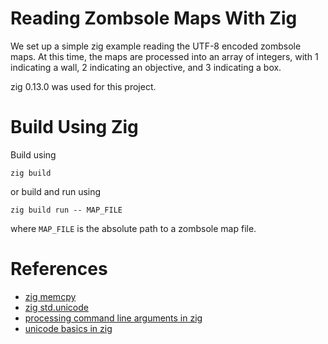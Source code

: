 # Reading Zombsole Maps With Zig

We set up a simple zig example reading the UTF-8 encoded zombsole maps.
At this time, the maps are processed into an array of integers, with 
1 indicating a wall, 2 indicating an objective, and 3 indicating a box. 

zig 0.13.0 was used for this project.


# Build Using Zig

Build using 
```
zig build
```

or build and run using 
```
zig build run -- MAP_FILE
```
where `MAP_FILE` is the absolute path to a zombsole map file.


# References

* [zig memcpy](https://ziglang.org/documentation/master/#memcpy)
* [zig std.unicode](https://ziglang.org/documentation/master/std/#std.unicode)
* [processing command line arguments in zig](https://renatoathaydes.github.io/zig-common-tasks/#get-command-line-args)
* [unicode basics in zig](https://zig.news/dude_the_builder/unicode-basics-in-zig-dj3)
